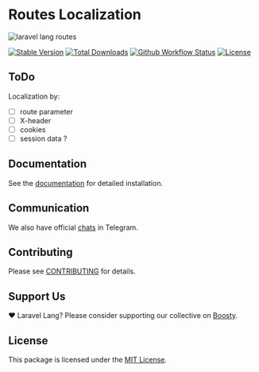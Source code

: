 # Routes Localization

![laravel lang routes](https://preview.dragon-code.pro/laravel-lang/routes-localization.svg?brand=laravel&mode=dark)

[![Stable Version][badge_stable]][link_packagist]
[![Total Downloads][badge_downloads]][link_packagist]
[![Github Workflow Status][badge_build]][link_build]
[![License][badge_license]](https://laravel-lang.com/license.html)

## ToDo

Localization by:

- [ ] route parameter
- [ ] X-header
- [ ] cookies
- [ ] session data ?

## Documentation

See the [documentation](https://laravel-lang.com/packages-routes.html) for detailed installation.

## Communication

We also have official [chats](https://t.me/addlist/l0XGtvEIBiljMTMy) in Telegram.

## Contributing

Please see [CONTRIBUTING](https://laravel-lang.com/contributions.html) for details.

## Support Us

❤️ Laravel Lang? Please consider supporting our collective on [Boosty](https://boosty.to/laravel-lang).

## License

This package is licensed under the [MIT License](https://laravel-lang.com/license.html).


[badge_build]:          https://img.shields.io/github/actions/workflow/status/laravel-lang/routes/tests.yml?branch=main&style=flat-square

[badge_downloads]:      https://img.shields.io/packagist/dt/laravel-lang/routes.svg?style=flat-square

[badge_license]:        https://img.shields.io/packagist/l/laravel-lang/routes.svg?style=flat-square

[badge_stable]:         https://img.shields.io/github/v/release/laravel-lang/routes?label=stable&style=flat-square

[link_build]:           https://github.com/laravel-lang/routes/actions

[link_packagist]:       https://packagist.org/packages/laravel-lang/routes

